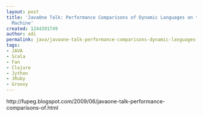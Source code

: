 ```yaml
---
layout: post
title: 'JavaOne Talk: Performance Comparisons of Dynamic Languages on the Java Virtual
  Machine'
created: 1244391749
author: adi
permalink: java/javaone-talk-performance-comparisons-dynamic-languages-java-virtual-machine
tags:
- JAVA
- Scala
- Fan
- Clojure
- Jython
- JRuby
- Groovy
---
```

<p>http://fupeg.blogspot.com/2009/06/javaone-talk-performance-comparisons-of.html</p>
